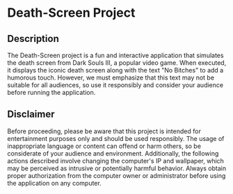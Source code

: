 # Death-Screen Project
## Description
The Death-Screen project is a fun and interactive application that simulates the death screen from Dark Souls III, a popular video game. When executed, it displays the iconic death screen along with the text "No Bitches" to add a humorous touch. However, we must emphasize that this text may not be suitable for all audiences, so use it responsibly and consider your audience before running the application.

## Disclaimer
Before proceeding, please be aware that this project is intended for entertainment purposes only and should be used responsibly. The usage of inappropriate language or content can offend or harm others, so be considerate of your audience and environment. Additionally, the following actions described involve changing the computer's IP and wallpaper, which may be perceived as intrusive or potentially harmful behavior. Always obtain proper authorization from the computer owner or administrator before using the application on any computer.
